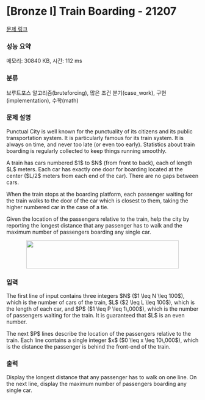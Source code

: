 # [Bronze I] Train Boarding - 21207 

[문제 링크](https://www.acmicpc.net/problem/21207) 

### 성능 요약

메모리: 30840 KB, 시간: 112 ms

### 분류

브루트포스 알고리즘(bruteforcing), 많은 조건 분기(case_work), 구현(implementation), 수학(math)

### 문제 설명

<p>Punctual City is well known for the punctuality of its citizens and its public transportation system.  It is particularly famous for its train system.  It is always on time, and never too late (or even too early).  Statistics about train boarding is regularly collected to keep things running smoothly.</p>

<p>A train has cars numbered $1$ to $N$ (from front to back), each of length $L$ meters. Each car has exactly one door for boarding located at the center ($L/2$ meters from each end of the car). There are no gaps between cars.</p>

<p>When the train stops at the boarding platform, each passenger waiting for the train walks to the door of the car which is closest to them, taking the higher numbered car in the case of a tie.</p>

<p>Given the location of the passengers relative to the train, help the city by reporting the longest distance that any passenger has to walk and the maximum number of passengers boarding any single car.</p>

<p style="text-align: center;"><img alt="" src="" style="width: 400px; height: 73px;"></p>

### 입력 

 <p>The first line of input contains three integers $N$ ($1 \leq N \leq 100$), which is the number of cars of the train, $L$ ($2 \leq L \leq 100$), which is the length of each car, and $P$ ($1 \leq P \leq 1\,000$), which is the number of passengers waiting for the train. It is guaranteed that $L$ is an even number.</p>

<p>The next $P$ lines describe the location of the passengers relative to the train. Each line contains a single integer $x$ ($0 \leq x \leq 10\,000$), which is the distance the passenger is behind the front-end of the train.</p>

### 출력 

 <p>Display the longest distance that any passenger has to walk on one line.  On the next line, display the maximum number of passengers boarding any single car.</p>

